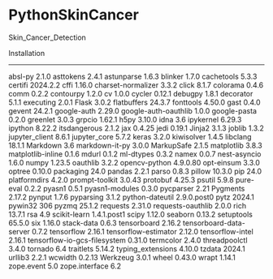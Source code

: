 # PythonSkinCancer
 Skin_Cancer_Detection

Installation
---------------------------- -----------
absl-py                      2.1.0
asttokens                    2.4.1
astunparse                   1.6.3
blinker                      1.7.0
cachetools                   5.3.3
certifi                      2024.2.2
cffi                         1.16.0
charset-normalizer           3.3.2
click                        8.1.7
colorama                     0.4.6
comm                         0.2.2
contourpy                    1.2.0
cv                           1.0.0
cycler                       0.12.1
debugpy                      1.8.1
decorator                    5.1.1
executing                    2.0.1
Flask                        3.0.2
flatbuffers                  24.3.7
fonttools                    4.50.0
gast                         0.4.0
gevent                       24.2.1
google-auth                  2.29.0
google-auth-oauthlib         1.0.0
google-pasta                 0.2.0
greenlet                     3.0.3
grpcio                       1.62.1
h5py                         3.10.0
idna                         3.6
ipykernel                    6.29.3
ipython                      8.22.2
itsdangerous                 2.1.2
jax                          0.4.25
jedi                         0.19.1
Jinja2                       3.1.3
joblib                       1.3.2
jupyter_client               8.6.1
jupyter_core                 5.7.2
keras                        3.2.0
kiwisolver                   1.4.5
libclang                     18.1.1
Markdown                     3.6
markdown-it-py               3.0.0
MarkupSafe                   2.1.5
matplotlib                   3.8.3
matplotlib-inline            0.1.6
mdurl                        0.1.2
ml-dtypes                    0.3.2
namex                        0.0.7
nest-asyncio                 1.6.0
numpy                        1.23.5
oauthlib                     3.2.2
opencv-python                4.9.0.80
opt-einsum                   3.3.0
optree                       0.10.0
packaging                    24.0
pandas                       2.2.1
parso                        0.8.3
pillow                       10.3.0
pip                          24.0
platformdirs                 4.2.0
prompt-toolkit               3.0.43
protobuf                     4.25.3
psutil                       5.9.8
pure-eval                    0.2.2
pyasn1                       0.5.1
pyasn1-modules               0.3.0
pycparser                    2.21
Pygments                     2.17.2
pynput                       1.7.6
pyparsing                    3.1.2
python-dateutil              2.9.0.post0
pytz                         2024.1
pywin32                      306
pyzmq                        25.1.2
requests                     2.31.0
requests-oauthlib            2.0.0
rich                         13.7.1
rsa                          4.9
scikit-learn                 1.4.1.post1
scipy                        1.12.0
seaborn                      0.13.2
setuptools                   65.5.0
six                          1.16.0
stack-data                   0.6.3
tensorboard                  2.16.2
tensorboard-data-server      0.7.2
tensorflow                   2.16.1
tensorflow-estimator         2.12.0
tensorflow-intel             2.16.1
tensorflow-io-gcs-filesystem 0.31.0
termcolor                    2.4.0
threadpoolctl                3.4.0
tornado                      6.4
traitlets                    5.14.2
typing_extensions            4.10.0
tzdata                       2024.1
urllib3                      2.2.1
wcwidth                      0.2.13
Werkzeug                     3.0.1
wheel                        0.43.0
wrapt                        1.14.1
zope.event                   5.0
zope.interface               6.2